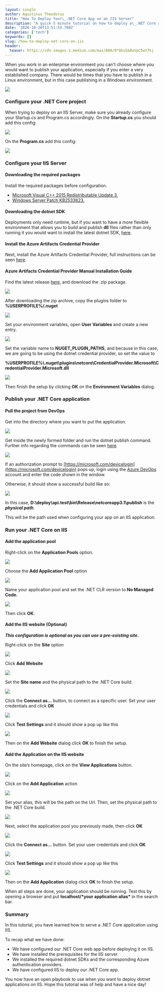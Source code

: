 ```yaml
---
layout: single
author: Agustinus Theodorus
title: "How To Deploy Your\_.NET Core App on an IIS Server"
description: "A quick 5 minute tutorial on how to deploy a\_.NET Core app on an IIS server."
date: '2020-10-20T13:51:54.780Z'
categories: ['tech']
keywords: []
slug: /how-to-deploy-net-core-on-iis
header:
  teaser: https://cdn-images-1.medium.com/max/800/0*QkuSb8wVpC5wY7kj
---
```


When you work in an enterprise environment you can't choose where you would want to publish your application, especially if you enter a very established company. There would be times that you have to publish in a Linux environment, but in this case publishing in a Windows environment.

![](https://cdn-images-1.medium.com/max/800/0*QkuSb8wVpC5wY7kj)

### Configure your .NET Core project

When trying to deploy on an IIS Server, make sure you already configure your Startup.cs and Program.cs accordingly. On the **Startup.cs** you should add this config:

![](https://cdn-images-1.medium.com/max/800/0*WH3WzOX03-rPBePK)

On the **Program.cs** add this config:

![](https://cdn-images-1.medium.com/max/800/0*7ndyVaQEnF108l4V)

### Configure your IIS Server

#### Downloading the required packages

Install the required packages before configuration.

*   [Microsoft Visual C++ 2015 Redistributable Update 3.](https://www.microsoft.com/download/details.aspx?id=52685)
*   [Windows Server Patch KB2533623.](https://support.microsoft.com/help/2533623/microsoft-security-advisory-insecure-library-loading-could-allow-remot)

#### Downloading the dotnet SDK

Deployments only need runtime, but if you want to have a more flexible environment that allows you to build and publish **dll** files rather than only running it you would want to install the latest dotnet SDK, [here](https://dotnet.microsoft.com/download/dotnet-core).

#### Install the Azure Artifacts Credential Provider

Next, install the Azure Artifacts Credential Provider, full instructions can be seen [here](https://github.com/Microsoft/artifacts-credprovider).

#### Azure Artifacts Credential Provider Manual Installation Guide

Find the latest release [here](https://github.com/Microsoft/artifacts-credprovider/releases), and download the .zip package.

![](https://cdn-images-1.medium.com/max/800/0*tlJiw8J58KyBZk1D)

After downloading the zip archive, copy the plugins folder to **%USERPROFILE%/.nuget**

![](https://cdn-images-1.medium.com/max/800/0*DNrZNycYxJ7EmmAK)

Set your environment variables, open **User Variables** and create a new entry.

![](https://cdn-images-1.medium.com/max/800/0*jPaoP30GSXaE-mvK)

Set the variable name to **NUGET\_PLUGIN\_PATHS**, and because in this case, we are going to be using the dotnet credential provider, so set the value to

**%USERPROFILE%\\.nuget\\plugins\\netcore\\CredentialProvider.Microsoft\\CredentialProvider.Microsoft.dll**

![](https://cdn-images-1.medium.com/max/800/0*1IbSM3kmog2-9kWl)

Then finish the setup by clicking **OK** on the **Environment Variables** dialog.

### Publish your .NET Core application

#### Pull the project from DevOps

Get into the directory where you want to put the application.

![](https://cdn-images-1.medium.com/max/800/1*JdLjczILQMnVA9QutYSYog.png)

Get inside the newly formed folder and run the dotnet publish command. Further info regarding the commands can be seen [here](https://docs.google.com/document/d/14YRTCJ8XO7yumjwmwyN67ZrEpc4LDrbg6UXlGC4noI0/edit#heading=h.eyphkxwv1b7).

![](https://cdn-images-1.medium.com/max/800/1*bVpZ052xiPvEIl34UfVtfg.png)

If an authorization prompt to [https://microsoft.com/devicelogin](https://microsoft.com/devicelogin) pops up, login using the [Azure DevOps](https://azure.microsoft.com/en-us/services/devops/) account and enter the code shown in the window.

Otherwise, it should show a successful build like so:

![](https://cdn-images-1.medium.com/max/800/1*9x3fssWVV25Ks0JUIHOaWw.png)

In this case, **D:\\deploy\\api.test\\bin\\Release\\netcoreapp3.1\\publish** is the **_physical path_**_._

This will be the path used when configuring your app on an IIS application.

### Run your .NET Core on IIS

#### Add the application pool

Right-click on the **Application Pools** option.

![](https://cdn-images-1.medium.com/max/800/0*Ntuy9f755WVik0zY)

Choose the **Add Application Pool** option

![](https://cdn-images-1.medium.com/max/800/0*KW3cmVX3rTQ7Lwjs)

Name your application pool and set the .NET CLR version to **No Managed Code.**

![](https://cdn-images-1.medium.com/max/800/0*yZqj4kWhU7wpVDp1)

Then click **OK**.

#### Add the IIS website (Optional)

**_This configuration is optional as you can use a pre-existing site._**

Right-click on the **Site** option

![](https://cdn-images-1.medium.com/max/800/0*fOXUHP0QgMyt-NXO)

Click **Add Website**

![](https://cdn-images-1.medium.com/max/800/0*ZFzoqMNSIj7Mmwb5)

Set the **Site name** and the physical path to the .NET Core build.

![](https://cdn-images-1.medium.com/max/800/0*IHxAaO_VohU2op1x)

Click the **Connect as…** button, to connect as a specific user. Set your user credentials and click **OK**

![](https://cdn-images-1.medium.com/max/800/0*hqYDTod9W9vsmTgM)

Click **Test Settings** and it should show a pop up like this

![](https://cdn-images-1.medium.com/max/800/0*6zwI7X_4N98nhBPn)

Then on the **Add Website** dialog click **OK** to finish the setup.

#### Add the Application on the IIS website

On the site’s homepage, click on the **View Applications** button.

![](https://cdn-images-1.medium.com/max/800/0*xZT4AhnRwDe3-EjL)

Click on the **Add Application** action

![](https://cdn-images-1.medium.com/max/800/0*dInCu25X3VsVexlZ)

Set your alias, this will be the path on the Url. Then, set the physical path to the .NET Core build.

![](https://cdn-images-1.medium.com/max/800/0*n0yJiu4l94muBAXB)

Next, select the application pool you previously made, then click **OK**

![](https://cdn-images-1.medium.com/max/800/0*RWYhIfs7zUhkEePs)

Click the **Connect as…** button. Set your user credentials and click **OK**

![](https://cdn-images-1.medium.com/max/800/0*60abQOP6lDndEYGS)

Click **Test Settings** and it should show a pop up like this

![](https://cdn-images-1.medium.com/max/800/0*yDHFWEiPupCSrfsL)

Then on the **Add Application** dialog click **OK** to finish the setup.

When all steps are done, your application should be running. Test this by opening a browser and put **localhost/\*your application alias\*** in the search bar.

### Summary

In this tutorial, you have learned how to serve a .NET Core application using IIS.

To recap what we have done:

*   We have configured our .NET Core web app before deploying it on IIS.
*   We have installed the prerequisites for the IIS server.
*   We installed the required dotnet SDKs and the corresponding Azure authentication providers.
*   We have configured IIS to deploy our .NET Core app.

You now have an open playbook to use when you want to deploy dotnet applications on IIS. Hope this tutorial was of help and have a nice day!